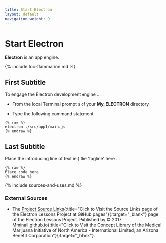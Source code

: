 ```yaml
---
title: Start Electron
layout: default
navigation_weight: 9
---
```

# Start Electron

**Electron** is an app engine.

{% include toc-flammarion.md %}

## First Subtitle

To engage the Electron development engine ...

- From the local Terminal prompt `$` of your **My_ELECTRON** directory

- Type the following command statement

```liquid
{% raw %}
electron ./src/app1/main.js
{% endraw %}
```

## Last Subtitle

Place the introducing line of text ie.) the 'tagline' here ...

```liquid
{% raw %}
Place code here
{% endraw %}
```

{% include sources-and-uses.md %}

### External Sources

- The [Project Source Links](https://mminail.github.io/Electron/Source-Electron-Links.htm){:title="Click to Visit the Source Links page of the Electron Lessons Project at GitHub pages"}{:target="_blank"} page of the Electron Lessons Project. Published by © 2017 [Mminail.github.io](https://mminail.github.io/){:title="Click to Visit the Concept Library of the Medical Marijuana Initiative of North America - International Limited, an Arizona Benefit Corporation"}{:target="_blank"}.
